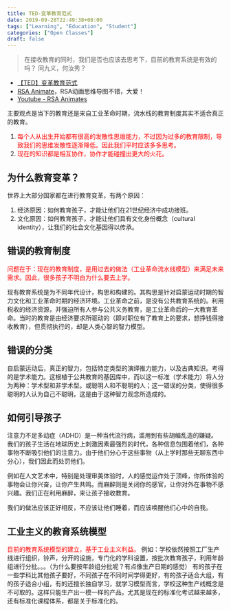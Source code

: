 ```yaml
---
title: TED-变革教育范式
date: 2019-09-28T22:49:38+08:00
tags: ["Learning", "Education", "Student"]
categories: ["Open Classes"]
draft: false
---
```


<blockquote class="blockquote-center"> 在接收教育的同时，我们是否也应该去思考下，目前的教育系统是有效的吗？
同九义，何汝秀？
</blockquote>
<!--more-->

* [【TED】变革教育范式](http://open.163.com/movie/2012/1/Q/T/M8CKBN1LA_M8CKC26QT.html)
* [RSA Animate](http://www.thersa.org)，RSA动画思维导图不错，大爱！
* [Youtube - RSA Animates](https://www.youtube.com/playlist?list=PL39BF9545D740ECFF)


主要观点是当下的教育还是来自工业革命时期，流水线的教育制度其实不适合真正的教育。
1. <font color=red>每个人从出生开始都有很高的发散性思维能力，不过因为过多的教育限制，导致我们的思维发散性逐渐降低。因此我们平时应该多多思考。</font>
2. <font color=red>现在的知识都是相互协作，协作才能碰撞出更大的火花。</font>

## 为什么教育变革？
世界上大部分国家都在进行教育变革，有两个原因：
1. 经济原因：如何教育孩子，才能让他们在21世纪经济中成功接班。
2. 文化原因：如何教育孩子，才能让他们具有文化身份概念（cultural identity），让我们的社会文化基因得以传承。

## 错误的教育制度
<font color=red>问题在于：现在的教育制度，是用过去的做法（工业革命流水线模型）来满足未来需求。因此，很多孩子不明白为什么要去上学。</font>

现有教育系统是为不同年代设计，构思和构建的。其构思是针对启蒙运动时期的智力文化和工业革命时期的经济环境。工业革命之前，是没有公共教育系统的。利用税收的经济资源，并强迫所有人参与公共义务教育，是工业革命后的一大教育革命。当时的教育是由经济要求所驱动的（即对职位有了教育上的要求，想挣钱得接收教育），但贯彻执行的，却是人类心智的智力模型。

## 错误的分类
自启蒙运动后，真正的智力，包括特定类型的演绎推力能力，以及古典知识。考得的是学术能力。这根植于公共教育的基因库中，而以这一标准（学术能力）将人分为两种：学术型和非学术型。或聪明人和不聪明的人；这一错误的分类，使得很多聪明的人认为自己不聪明，这是由于这种智力观念所造成的。

## 如何引导孩子
注意力不足多动症（ADHD）是一种当代流行病，滥用到有些胡编乱造的嫌疑。
我们的孩子生活在地球历史上刺激因素最强烈的时代，各种信息包围着他们，各种事物不断吸引他们的注意力。由于他们分心于这些事物（从上学时那些无聊东西中分心），我们因此而处罚他们。

例如在人文艺术中，特别是处理审美体验时，人的感觉运作处于顶峰，你所体验的事物会让你兴奋，让你产生共鸣。而麻醉则是关闭你的感官，让你对外在事物不感兴趣。我们正在利用麻醉，来让孩子接收教育。

我们的做法应该正好相反，不应该让他们睡着，而应该唤醒他们心中的自我。

## 工业主义的教育系统模型
<font color=red>目前的教育系统模型的建立，基于工业主义利益。</font>
例如：学校依然按照工厂生产线进行组织，铃声，分开的设施，专门化的学科设置，按批次教育孩子，利用年龄组进行分批。。。（为什么要按年龄组分批呢？有点像生产日期的感觉）
有的孩子在一些学科比其他孩子要好，不同孩子在不同时间学得更好，有的孩子适合大组，有的孩子适合小组，有的还擅长独自学习，就学习模型而言，学校这种生产线概念是不可取的。这样只能生产出一模一样的产品，尤其是现在的标准化考试越来越多，还有标准化课程体系，都是关于标准化的。